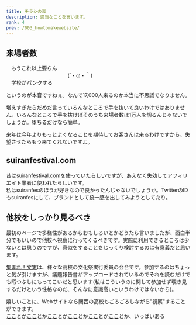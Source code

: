 ```yaml
---
title: チラシの裏
description: 適当なことを言います。
rank: 4
prev: /003_howtomakewebsite/
---
```

## 来場者数
　もうこれ以上要らん  
　　　　　　　　　　　　(´・ω・｀)  
　学校がパンクする  

というのが本音ですねぇ。なんで17,000人来るのか本当に不思議でなりません。

増えすぎたらだめだ言っていろんなところで手を抜いて良いわけではありません。いろんなところで手を抜けばそのうち来場者数は1万人を切るんじゃないでしょうか。堕ちるだけなら簡単。

来年は今年よりもっとよくなることを期待してお客さんは来るわけですから、失望させたらもう来てくれないですよ。

## suiranfestival.com
昔はsuiranfestival.comを使っていたらしいですが、あえなく失効してアフィリエイト業者に使われたらしいです。  
私はsuiranfesのほうが好きなので良かったんじゃないでしょうか。TwitterのIDもsuiranfesにして、ブランドとして統一感を出してみようとしてたり。

## 他校をしっかり見るべき
最初のページで多様性があるからおもしろいとかどうたら言いましたが、面白半分でもいいので他校へ視察に行ってくるべきです。実際に利用できるところは少ないとは思うのですが、真似をすることをじっくり検討するのは有意義だと思います。

[集まれ！文実](https://atsubun-web.jimdo.com/)は、様々な高校の文化祭実行委員の会合です。参加するのはちょっと気が引けますが、議題報告書がアップロードされているのでそれを読むだけでも暇つぶしにもってこいだと思います(私はこういうのに関して参加せず覗き見するだけという性格なのだ、そんなに意識高いというわけではないから)。

嬉しいことに、Webサイトなら関西の高校もごろごろしながら"視察"することができます。  
[ここ](http://tsukukoma.bunkasai.info/)とか[ここ](http://urakosai.net/)とか[ここ](http://www.kaijofes.com/)とか[ここ](http://fest.nada-hs.jp/)とか[ここ](https://fes71.eikogakuen.com/)とか[ここ](http://seikofesta.official.jp/2018/home/)とか、いっぱいある